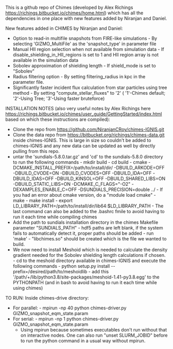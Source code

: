    This is a github repo of Chimes (developed by Alex Richings https://richings.bitbucket.io/chimes/home.html) which has all the dependencies in one place with new features added by Niranjan and Daniel.
   
   New features added in CHIMES by Niranjan and Daniel:
   - Option to read-in multifile snapshots from FIRE-like simulations
   	- By selecting 'GIZMO_MultiFile' as the 'snapshot_type' in parameter file
   - Manual HII region selection when not available from simulation data
   	- If disable_shielding_in_HII_regions is set to 1 and HII region array is not available in the simulation data
   - Sobolev approximation of shielding length
   	- If shield_mode is set to "Sobolev"
   - Radius filtering option
   	- By setting filtering_radius in kpc in the parameter file.
   - Significantly faster incident flux calculation from star particles using tree method
   	- By setting "compute_stellar_fluxes"  to  '2'  ( '1'-Chimes default; '2'-Using Tree; '3'-Using faster bruteforce)
   
   INSTALLATION NOTES (also very useful notes by Alex Richings here https://richings.bitbucket.io/chimes/user_guide/GettingStarted/index.html based on which these instructions are compiled): 
   - Clone the repo from https://github.com/NiranjanCRoy/chimes-IGNIS.git
   - Clone the data repo from https://bitbucket.org/richings/chimes-data.git inside chimes-IGNIS. This is large in size so couldn't be added to chimes-IGNIS and any new data can be updated as well by directly pulling from this repo. 
   - untar the 'sundials-5.8.0.tar.gz' and 'cd' to the sundials-5.8.0 directory to run the following commands
   	- mkdir build
   	- cd build
   	- cmake -DCMAKE_INSTALL_PREFIX=/path/to/install/dir/ -DBUILD_ARKODE=OFF -DBUILD_CVODE=ON -DBUILD_CVODES=OFF -DBUILD_IDA=OFF -DBUILD_IDAS=OFF -DBUILD_KINSOL=OFF -DBUILD_SHARED_LIBS=ON -DBUILD_STATIC_LIBS=ON -DCMAKE_C_FLAGS="-O2" -DEXAMPLES_ENABLE_C=OFF -DSUNDIALS_PRECISION=double ../
   	- If you had an error about cmake version, do a "module load cmake"
   	- make
   	- make install
   	- export LD_LIBRARY_PATH=/path/to/install/dir/lib64:$LD_LIBRARY_PATH
   	- The last command can also be added to the .bashrc fmile to avoid having to run it each time while compiling chimes
   - Add the path to sundials installation directory in the chimes Makefile parameter "SUNDIALS_PATH" 
   	- hdf5 paths are left blank, if the system fails to automatically detect it, proper paths should be added
   	- run 'make'
   	- "libchimes.so" should be created which is the file we wanted to build.
   - We now need to install Meshoid which is needed to calculate the density gradient needed for the Sobolev shielding length calculations if chosen.
   	-  cd to the meshoid directory available in chimes-IGNIS and execute the following commands
   	- python setup.py install --prefix=/desired/path/to/meshoidlib
   	- add this '/path/+/lib/python3.8/site-packages/meshoid-1.41-py3.8.egg' to the PYTHONPATH (and in bash to avoid having to run it each time while using chimes)
   
   
   TO RUN: 
   Inside chimes-drive directory:
   - For parallel:
   	- mpirun -np 40 python chimes-driver.py GIZMO_snapshot_eqm_state.param 
   - For serial:
	- mpirun -np 1 python chimes-driver.py GIZMO_snapshot_eqm_state.param 
		- Using mpirun because sometimes executables don't run without that on interactive nodes. One can also run "unset SLURM_JOBID" before to run the python command in a usual way without mpirun.  
